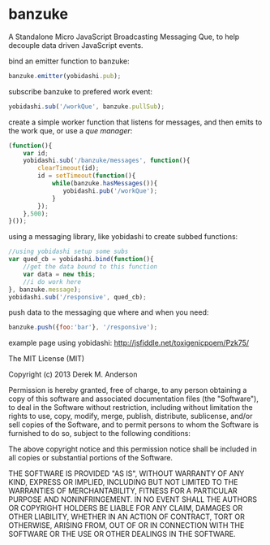 banzuke
=======

A Standalone Micro JavaScript Broadcasting Messaging Que, to help decouple data driven JavaScript events.

bind an emitter function to banzuke:
```javascript
banzuke.emitter(yobidashi.pub);
```

subscribe banzuke to prefered work event:
```javascript
yobidashi.sub('/workQue', banzuke.pullSub);
```

create a simple worker function that listens for messages, and then emits to the work que, or use a _que manager_:
```javascript
(function(){
    var id;
    yobidashi.sub('/banzuke/messages', function(){
        clearTimeout(id);
        id = setTimeout(function(){
            while(banzuke.hasMessages()){
               yobidashi.pub('/workQue'); 
            }
        });
    },500);
}());
```

using a messaging library, like yobidashi to create subbed functions:
```javascript
//using yobidashi setup some subs
var qued_cb = yobidashi.bind(function(){
    //get the data bound to this function
    var data = new this;
    //i do work here
}, banzuke.message);                         
yobidashi.sub('/responsive', qued_cb);
```

push data to the messaging que where and when you need:
```javascript
banzuke.push({foo:'bar'}, '/responsive');
```

example page using yobidashi: http://jsfiddle.net/toxigenicpoem/Pzk75/


The MIT License (MIT)

Copyright (c) 2013 Derek M. Anderson

Permission is hereby granted, free of charge, to any person obtaining a copy
of this software and associated documentation files (the "Software"), to deal
in the Software without restriction, including without limitation the rights
to use, copy, modify, merge, publish, distribute, sublicense, and/or sell
copies of the Software, and to permit persons to whom the Software is
furnished to do so, subject to the following conditions:

The above copyright notice and this permission notice shall be included in
all copies or substantial portions of the Software.

THE SOFTWARE IS PROVIDED "AS IS", WITHOUT WARRANTY OF ANY KIND, EXPRESS OR
IMPLIED, INCLUDING BUT NOT LIMITED TO THE WARRANTIES OF MERCHANTABILITY,
FITNESS FOR A PARTICULAR PURPOSE AND NONINFRINGEMENT. IN NO EVENT SHALL THE
AUTHORS OR COPYRIGHT HOLDERS BE LIABLE FOR ANY CLAIM, DAMAGES OR OTHER
LIABILITY, WHETHER IN AN ACTION OF CONTRACT, TORT OR OTHERWISE, ARISING FROM,
OUT OF OR IN CONNECTION WITH THE SOFTWARE OR THE USE OR OTHER DEALINGS IN
THE SOFTWARE.